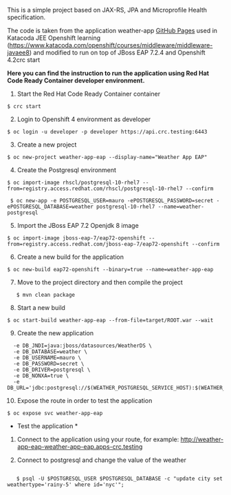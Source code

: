 This is a simple project based on JAX-RS, JPA and Microprofile Health specification. 

The code is taken from the application weather-app [GitHub Pages](https://github.com/tqvarnst/weather-app) used in Katacoda JEE Openshift learning (https://www.katacoda.com/openshift/courses/middleware/middleware-javaee8) and modified to run on top of JBoss EAP 7.2.4 and Openshift 4.2crc start

**Here you can find the instruction to run the application using Red Hat Code Ready Container developer environment.**

1. Start the Red Hat Code Ready Container container

```$ crc start```

2. Login to Openshift 4 environment as developer

```$ oc login -u developer -p developer https://api.crc.testing:6443```

3. Create a new project 

```$ oc new-project weather-app-eap --display-name="Weather App EAP"```

4. Create the Postgresql environment

```$ oc import-image rhscl/postgresql-10-rhel7 --from=registry.access.redhat.com/rhscl/postgresql-10-rhel7 --confirm```

``` $ oc new-app -e POSTGRESQL_USER=mauro -ePOSTGRESQL_PASSWORD=secret -ePOSTGRESQL_DATABASE=weather postgresql-10-rhel7 --name=weather-postgresql```

5. Import the JBoss EAP 7.2 Openjdk 8 image

```$ oc import-image jboss-eap-7/eap72-openshift --from=registry.access.redhat.com/jboss-eap-7/eap72-openshift --confirm```

6. Create a new build for the application

```$ oc new-build eap72-openshift --binary=true --name=weather-app-eap```

7. Move to the project directory and then compile the project

```$ cd weather-app-eap
   $ mvn clean package
```   

8. Start a new build

```$ oc start-build weather-app-eap --from-file=target/ROOT.war --wait```

9. Create the new application

```$ oc new-app weather-app-eap -e DB_SERVICE_PREFIX_MAPPING=weatherds-postgresql=DB \
  -e DB_JNDI=java:jboss/datasources/WeatherDS \
  -e DB_DATABASE=weather \
  -e DB_USERNAME=mauro \
  -e DB_PASSWORD=secret \
  -e DB_DRIVER=postgresql \
  -e DB_NONXA=true \
  -e DB_URL='jdbc:postgresql://$(WEATHER_POSTGRESQL_SERVICE_HOST):$(WEATHER_POSTGRESQL_SERVICE_PORT)/weather'
```

10. Expose the route in order to test the application

```$ oc expose svc weather-app-eap```

* Test the application *

1. Connect to the application using your route, for example: http://weather-app-eap-weather-app-eap.apps-crc.testing

2. Connect to postgresql and change the value of the weather

```$ oc rsh dc/weather-postgresql

   $ psql -U $POSTGRESQL_USER $POSTGRESQL_DATABASE -c "update city set weathertype='rainy-5' where id='nyc'";
```
